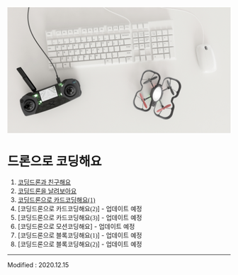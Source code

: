 
<div align="center">
<img src="Coding Drone.jpg">
</div>

# 드론으로 코딩해요

 1. [<font face="맑은고딕">코딩드론과 친구해요</font>](lesson1)
 2. [<font face="맑은고딕">코딩드론을 날려보아요</font>](lesson2)
 3. [<font face="맑은고딕">코딩드론으로 카드코딩해요(1)</font>](lesson3)
 4. [<font face="맑은고딕">코딩드론으로 카드코딩해요(2)</font>] - 업데이트 예정
 5. [<font face="맑은고딕">코딩드론으로 카드코딩해요(3)</font>] - 업데이트 예정
 6. [<font face="맑은고딕">코딩드론으로 모션코딩해요</font>] - 업데이트 예정
 7. [<font face="맑은고딕">코딩드론으로 블록코딩해요(1)</font>] - 업데이트 예정
 8. [<font face="맑은고딕">코딩드론으로 블록코딩해요(2)</font>] - 업데이트 예정


---

Modified : 2020.12.15